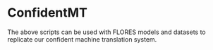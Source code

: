 # ConfidentMT

The above scripts can be used with FLORES models and datasets to replicate our confident machine translation system.
